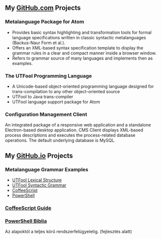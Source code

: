 ## My [GitHub.com](github.com/psmitt) Projects

### Metalanguage Package for Atom

- Provides basic syntax highlighting and transformation tools for formal language specifications written in classic syntactic metalanguages (Backus-Naur Form et al.).
- Offers an XML-based syntax specification template to display the grammar rules in a clear and compact manner inside a browser window.
- Refers to grammar source of many languages and implements then as examples.

### The UTFool Programming Language

- A Unicode-based object-oriented programming language designed for trans-compilation to any other object-oriented source
- UTFool to Java trans-compiler
- UTFool language support package for Atom

### Configuration Management Client

An integrated package of a responsive web application and a standalone Electron-based desktop application. CMS Client displays XML-based process descriptions and executes the process-related database operations. The default underlying database is MySQL.

## My [GitHub.io](psmitt.github.io) Projects

### Metalanguage Grammar Examples

- [UTFool Lexical Structure](https://psmitt.github.io/grammar/UTFool%20Lexical%20Structure.xml)
- [UTFool Syntactic Grammar](https://psmitt.github.io/grammar/UTFool%20Syntactic%20Grammar.xml)
- [CoffeeScript](https://psmitt.github.io/grammar/CoffeeScript.xml)
- [PowerShell](https://psmitt.github.io/grammar/PowerShell)

### [CoffeeScript Guide](https://psmitt.github.io/CoffeeScript)

### [PowerShell Biblia](https://psmitt.github.io/PowerShell)

Az alapoktól a teljes körű rendszerfelügyeletig.
(fejlesztés alatt)
